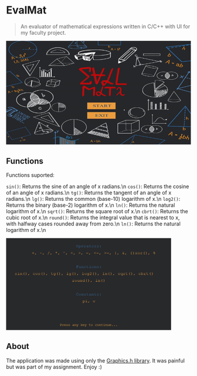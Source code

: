 # EvalMat

> An evaluator of mathematical expressions written in C/C++ with UI for my faculty project.

<img src="./Resources/screen.gif" width="800">

## Functions

Functions suported:

`sin()`: Returns the sine of an angle of x radians.\n
`cos()`: Returns the cosine of an angle of x radians.\n
`tg()`: Returns the tangent of an angle of x radians.\n
`lg()`: Returns the common (base-10) logarithm of x.\n
`log2()`: Returns the binary (base-2) logarithm of x.\n
`ln()`: Returns the natural logarithm of x.\n
`sqrt()`: Returns the square root of x.\n
`cbrt()`: Returns the cubic root of x.\n
`round()`: Returns the integral value that is nearest to x, with halfway cases rounded away from zero.\n
`ln()`: Returns the natural logarithm of x.\n

<img src="./Resources/functions.png" width="450">


## About

The application was made using only the [Graphics.h library](https://github.com/SagarGaniga/Graphics-Library). It was painful but was part of my assignment. Enjoy :)
